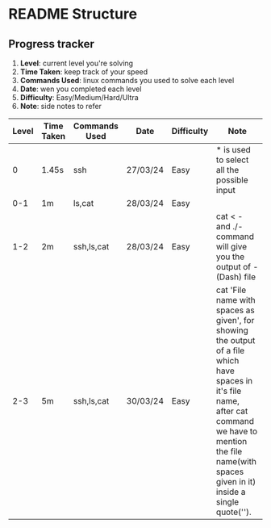 # README Structure
## Progress tracker
1. **Level**: current level you're solving
2. **Time Taken**: keep track of your speed
3. **Commands Used**: linux commands you used to solve each level
4. **Date**: wen you completed each level
5. **Difficulty**: Easy/Medium/Hard/Ultra
6. **Note**: side notes to refer

| Level | Time Taken | Commands Used |   Date   | Difficulty | Note | 
| ----- | ---------- | ------------- | -------- | ---------- | ---- | 
| 0     | 1.45s      | ssh           | 27/03/24 |    Easy    | * is used to select all the possible input | 
| 0-1   | 1m         | ls,cat        | 28/03/24 |    Easy    |      |
| 1-2   | 2m         | ssh,ls,cat    | 28/03/24 |    Easy    | cat < - and ./- command will give you the output of -(Dash) file |
| 2-3   | 5m         |ssh,ls,cat     | 30/03/24 |    Easy    | cat 'File name with spaces as given', for showing the output of a file which have spaces in it's file name, after cat command we have to mention the file name(with spaces given in it) inside a single quote('').